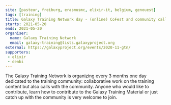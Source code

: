 ```yaml
---
site: [pasteur, freiburg, erasmusmc, elixir-it, belgium, genouest]
tags: [training]
title: Galaxy Training Network day - (online) CoFest and community call
starts: 2021-05-20
ends: 2021-05-20
organiser:
  name: Galaxy Training Network
  email: galaxy-training@lists.galaxyproject.org
external: https://galaxyproject.org/events/2020-11-gtn/
supporters:
 - elixir
 - denbi
---
```


The Galaxy Training Network is organizing every 3 months one day dedicated to the training community: collaborative work on the training content but also calls with the community. Anyone who would like to contribute, learn how to contribute to the Galaxy Training Material or just catch up with the community is very welcome to join.
